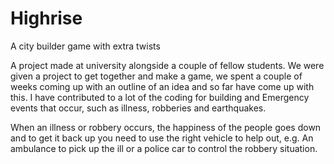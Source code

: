 # Highrise
A city builder game with extra twists

A project made at university alongside a couple of fellow students. 
We were given a project to get together and make a game, we spent a couple of weeks coming up with an
outline of an idea and so far have come up with this. I have contributed to a lot of the coding for 
building and Emergency events that occur, such as illness, robberies and earthquakes.

When an illness or robbery occurs, the happiness of the people goes down and to get it back up
you need to use the right vehicle to help out, e.g. An ambulance to pick up the ill or a police car to
control the robbery situation.
